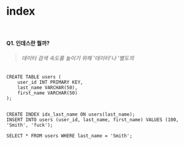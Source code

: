 # index

<br>

#### Q1. 인데스란 뭘까?

> ###### 데이터 검색 속도를 높이기 위해 '데이터'나 '별도의 
```
CREATE TABLE users (
    user_id INT PRIMARY KEY,
    last_name VARCHAR(50),
    first_name VARCHAR(50)
);


CREATE INDEX idx_last_name ON users(last_name);
INSERT INTO users (user_id, last_name, first_name) VALUES (100, 'Smith', 'fuck');

SELECT * FROM users WHERE last_name = 'Smith';
```

